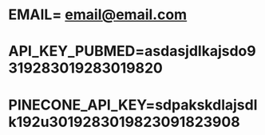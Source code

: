 # EMAIL= email@email.com
# API_KEY_PUBMED=asdasjdlkajsdo9319283019283019820
# PINECONE_API_KEY=sdpakskdlajsdlk192u3019283019823091823908
